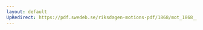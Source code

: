 ```yaml
---
layout: default
UpRedirect: https://pdf.swedeb.se/riksdagen-motions-pdf/1868/mot_1868__ak__00104/mot_1868__ak__00104_001.pdf
---
```

